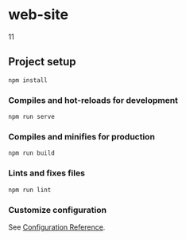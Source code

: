 <!--
 * @Descripttion: 
 * @version: 
 * @Author: 杭
 * @Date: 2023-06-02 01:00:23
 * @LastEditors: 杭
 * @LastEditTime: 2023-06-02 01:25:44
-->
# web-site
11
## Project setup
```
npm install
```

### Compiles and hot-reloads for development
```
npm run serve
```

### Compiles and minifies for production
```
npm run build
```

### Lints and fixes files
```
npm run lint
```

### Customize configuration
See [Configuration Reference](https://cli.vuejs.org/config/).
